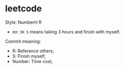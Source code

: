 # leetcode  

Style: NumberH R  
* ex: `3H S` means taking 3 hours and finish with myself.  

Commit meaning:  
* R: Reference others;  
* S: Finish myself;  
* Number:	Time cost;  

